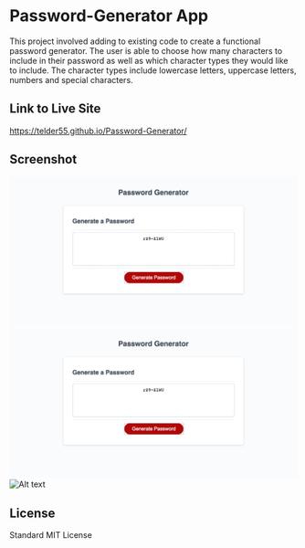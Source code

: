# Password-Generator App
This project involved adding to existing code to create a functional password generator. The user is able to choose how many characters to include in their password as well as which character types they would like to include. The character types include lowercase letters, uppercase letters, numbers and special characters. 

## Link to Live Site
https://telder55.github.io/Password-Generator/

## Screenshot
![Password Generator Screenshot](assets/Images/Password-Generator-screenshot.png?raw=true)
![Alt text](assets/Images/Password-Generator-screenshot.png?raw=true "About Me Page - Mobile")
![Alt text](assets/Images/Password-Generator.jpeg?raw=true "About Me Page - Mobile")

## License
Standard MIT License